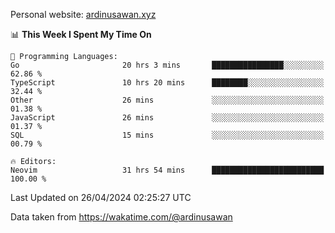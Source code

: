 Personal website: [ardinusawan.xyz](https://ardinusawan.xyz)

<!--START_SECTION:waka-->
📊 **This Week I Spent My Time On** 

```text
💬 Programming Languages: 
Go                       20 hrs 3 mins       ████████████████░░░░░░░░░   62.86 % 
TypeScript               10 hrs 20 mins      ████████░░░░░░░░░░░░░░░░░   32.44 % 
Other                    26 mins             ░░░░░░░░░░░░░░░░░░░░░░░░░   01.38 % 
JavaScript               26 mins             ░░░░░░░░░░░░░░░░░░░░░░░░░   01.37 % 
SQL                      15 mins             ░░░░░░░░░░░░░░░░░░░░░░░░░   00.79 % 

🔥 Editors: 
Neovim                   31 hrs 54 mins      █████████████████████████   100.00 % 
```


 Last Updated on 26/04/2024 02:25:27 UTC
<!--END_SECTION:waka-->
Data taken from https://wakatime.com/@ardinusawan
